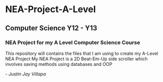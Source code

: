 # **NEA-Project-A-Level**
## Computer Science Y12 - Y13
### NEA Project for my A Level Computer Science Course

This repository will contains the files that I am using to create my A-Level NEA Project
My NEA Project is a 2D Beat-Em-Up side scroller which involves saving methods using databases and OOP 


*- Justin Jay Villapa*

